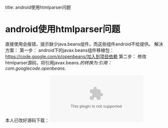 title: android使用htmlparser问题 

#  android使用htmlparser问题 

直接使用会报错，提示缺少java.beans组件。而这些组件android不给提供。
解决方案：
第一步：
android下的javax.beans组件移植包：https://code.google.com/p/openbeans/加入到项目依赖
第二步：
修改htmlparser源码，将引用javax.beans.*的转换为:引用：com.googlecode.openbeans.*

本人已改好源码下载：![](/data/dokuwiki/opensourcelearn/htmlparser_android_fork.zip|htmlparser_android.zip)